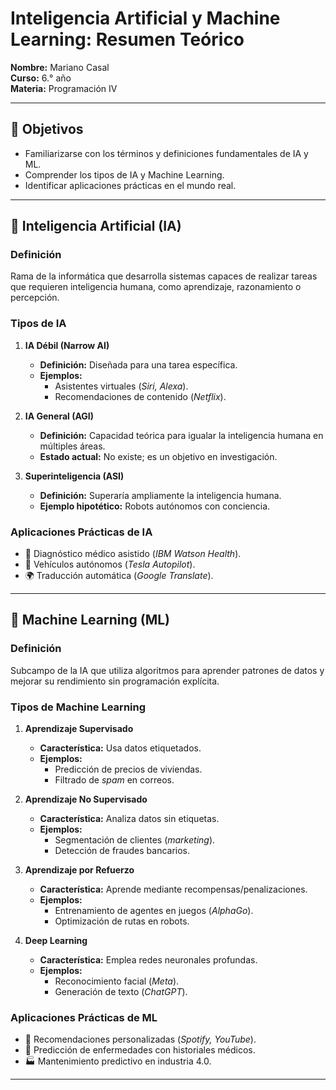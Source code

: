 
# Inteligencia Artificial y Machine Learning: Resumen Teórico  
**Nombre:** Mariano Casal  
**Curso:** 6.° año  
**Materia:** Programación IV  

---

## 📌 Objetivos  
- Familiarizarse con los términos y definiciones fundamentales de IA y ML.  
- Comprender los tipos de IA y Machine Learning.  
- Identificar aplicaciones prácticas en el mundo real.  

---

## 🧠 Inteligencia Artificial (IA)  

### Definición  
Rama de la informática que desarrolla sistemas capaces de realizar tareas que requieren inteligencia humana, como aprendizaje, razonamiento o percepción.  

### Tipos de IA  
1. **IA Débil (Narrow AI)**  
   - **Definición:** Diseñada para una tarea específica.  
   - **Ejemplos:**  
     - Asistentes virtuales (*Siri, Alexa*).  
     - Recomendaciones de contenido (*Netflix*).  

2. **IA General (AGI)**  
   - **Definición:** Capacidad teórica para igualar la inteligencia humana en múltiples áreas.  
   - **Estado actual:** No existe; es un objetivo en investigación.  

3. **Superinteligencia (ASI)**  
   - **Definición:** Superaría ampliamente la inteligencia humana.  
   - **Ejemplo hipotético:** Robots autónomos con conciencia.  

### Aplicaciones Prácticas de IA  
- 🏥 Diagnóstico médico asistido (*IBM Watson Health*).  
- 🚗 Vehículos autónomos (*Tesla Autopilot*).  
- 🌍 Traducción automática (*Google Translate*).  

---

## 🤖 Machine Learning (ML)  

### Definición  
Subcampo de la IA que utiliza algoritmos para aprender patrones de datos y mejorar su rendimiento sin programación explícita.  

### Tipos de Machine Learning  
1. **Aprendizaje Supervisado**  
   - **Característica:** Usa datos etiquetados.  
   - **Ejemplos:**  
     - Predicción de precios de viviendas.  
     - Filtrado de *spam* en correos.  

2. **Aprendizaje No Supervisado**  
   - **Característica:** Analiza datos sin etiquetas.  
   - **Ejemplos:**  
     - Segmentación de clientes (*marketing*).  
     - Detección de fraudes bancarios.  

3. **Aprendizaje por Refuerzo**  
   - **Característica:** Aprende mediante recompensas/penalizaciones.  
   - **Ejemplos:**  
     - Entrenamiento de agentes en juegos (*AlphaGo*).  
     - Optimización de rutas en robots.  

4. **Deep Learning**  
   - **Característica:** Emplea redes neuronales profundas.  
   - **Ejemplos:**  
     - Reconocimiento facial (*Meta*).  
     - Generación de texto (*ChatGPT*).  

### Aplicaciones Prácticas de ML  
- 🎵 Recomendaciones personalizadas (*Spotify, YouTube*).  
- 💊 Predicción de enfermedades con historiales médicos.  
- 🏭 Mantenimiento predictivo en industria 4.0.  

---
